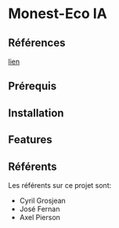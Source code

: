 # Monest-Eco IA

## Références

[lien](lien)

## Prérequis

## Installation

## Features

## Référents  
Les référents sur ce projet sont:
- Cyril Grosjean
- José Fernan
- Axel Pierson